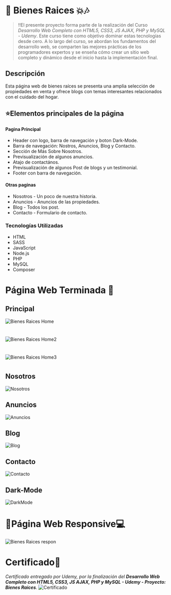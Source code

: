 # 🎉​ Bienes Raices 💥​🎶​

>‼️El presente proyecto forma parte de la realización del Curso <em>Desarrollo Web Completo con HTML5, CSS3, JS AJAX, PHP y MySQL - Udemy</em>. Este curso tiene como objetivo dominar estas tecnologías desde cero. A lo largo del curso, se abordan los fundamentos del desarrollo web, se comparten las mejores prácticas de los programadores expertos y se enseña cómo crear un sitio web completo y dinámico desde el inicio hasta la implementación final.

## Descripción

<p>Esta página web de bienes raíces se presenta una amplia selección de propiedades en venta y ofrece blogs con temas interesantes relacionados con el cuidado del hogar.</p>

## ⭐Elementos principales de la página

#### Pagina Principal
* Header con logo, barra de navegación y boton Dark-Mode.
* Barra de navegación: Nostros, Anuncios, Blog y Contacto.
* Sección de Más Sobre Nosotros.
* Previsualización de algunos anuncios.
* Atajo de contactános.
* Previsualización de algunos Post de blogs y un testimonial.
* Footer con barra de navegación.

#### Otras paginas
* Nosotros - Un poco de nuestra historia.
* Anuncios - Anuncios de las propiedades.
* Blog - Todos los post.
* Contacto - Formulario de contacto.

### Tecnologías Utilizadas

  * HTML
  * SASS
  * JavaScript
  * Node.js
  * PHP
  * MySQL
  * Composer

# Página Web Terminada 💯
## Principal
![Bienes Raices Home](https://github.com/ValenciaTatiana/Bienes-Raices/assets/157426277/beb70426-e7b8-4e0d-8da8-7545453ed9d5)
#
![Bienes Raices Home2](https://github.com/ValenciaTatiana/Bienes-Raices/assets/157426277/a7975993-085b-4943-b068-6343f8a4c51a)
#
![Bienes Raices Home3](https://github.com/ValenciaTatiana/Bienes-Raices/assets/157426277/346b3b69-60c2-4255-b2f9-f51b7eee18a0)
#
## Nosotros
![Nosotros](https://github.com/ValenciaTatiana/Bienes-Raices/assets/157426277/383be05b-101d-4038-8334-1b14bafd37ff)
## Anuncios
![Anuncios](https://github.com/ValenciaTatiana/Bienes-Raices/assets/157426277/fc78e932-9714-4f03-8eae-3c72dcc98742)
## Blog
![Blog](https://github.com/ValenciaTatiana/Bienes-Raices/assets/157426277/c8edac51-0481-4400-b64f-1d187733f0b7)
## Contacto
![Contacto](https://github.com/ValenciaTatiana/Bienes-Raices/assets/157426277/bd9979cd-b4f7-4223-a716-9806461811dd)
## Dark-Mode
![DarkMode](https://github.com/ValenciaTatiana/Bienes-Raices/assets/157426277/643482f4-256b-4a60-90b1-f4c325db26fc)

# 📲Página Web Responsive💻
![Bienes Raices respon](https://github.com/ValenciaTatiana/Bienes-Raices/assets/157426277/2cf41827-9965-45e7-9c46-1deb90ac2b74)

# Certificado🏅
_Certificado entregado por Udemy, por la finalización del **Desarrollo Web Completo con HTML5, CSS3, JS AJAX, PHP y MySQL - Udemy - Proyecto: Bienes Raices**._
![Certificado](https://github.com/ValenciaTatiana/Festival-de-Musica/assets/157426277/df8226c3-f905-4b15-9ace-4351391bd967)
